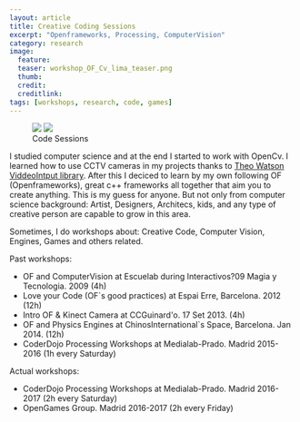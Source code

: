 ```yaml
---
layout: article
title: Creative Coding Sessions
excerpt: "Openframeworks, Processing, ComputerVision"
category: research
image: 
  feature: 
  teaser: workshop_OF_Cv_lima_teaser.png
  thumb: 
  credit: 
  creditlink: 
tags: [workshops, research, code, games]
---
```


<figure class="half">
	<img src="https://c1.staticflickr.com/9/8617/27798398383_4a23e859b2_c.jpg">
	<img src="https://c2.staticflickr.com/6/5630/31686476856_38a4d09871_z.jpg">
	<figcaption>Code Sessions</figcaption>
</figure>

I studied computer science and at the end I started to work with OpenCv. I learned how to use CCTV cameras in my projects thanks to [Theo Watson ViddeoIntput library](http://www.muonics.net/school/spring05/videoInput/). After this I deciced to learn by my own following OF (Openframeworks), great c++ frameworks all together that aim you to create anything. This is my guess for anyone. But not only from computer science background: Artist, Designers, Architecs, kids, and any type of creative person are capable to grow in this area. 

Sometimes, I do workshops about: Creative Code, Computer Vision, Engines, Games and others related.

Past workshops:

* OF and ComputerVision at Escuelab during Interactivos?09 Magia y Tecnologia. 2009 (4h)
* Love your Code (OF`s good practices) at Espai Erre, Barcelona. 2012 (12h)
* Intro OF & Kinect Camera at CCGuinard'o. 17 Set 2013. (4h)
* OF and Physics Engines at ChinosInternational`s Space, Barcelona. Jan 2014.  (12h)
* CoderDojo Processing Workshops at Medialab-Prado. Madrid 2015-2016 (1h every Saturday) 

Actual workshops:

* CoderDojo Processing Workshops at Medialab-Prado. Madrid 2016-2017 (2h every Saturday) 
* OpenGames Group. Madrid 2016-2017 (2h every Friday) 
